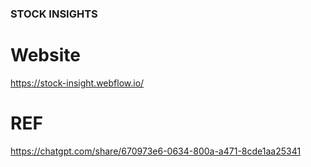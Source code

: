 ### STOCK INSIGHTS

# Website
https://stock-insight.webflow.io/

# REF
https://chatgpt.com/share/670973e6-0634-800a-a471-8cde1aa25341